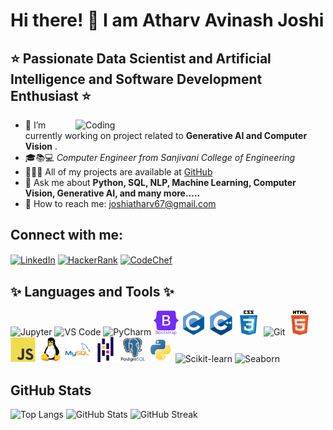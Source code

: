 # Hi there! 👋 I am Atharv Avinash Joshi

## ⭐ Passionate Data Scientist and Artificial Intelligence and Software Development Enthusiast ⭐

<img align="right" alt="Coding" width="400" src="https://user-images.githubusercontent.com/55389276/140866485-8fb1c876-9a8f-4d6a-98dc-08c4981eaf70.gif">

- 🤖 I’m currently working on project related to **Generative AI and Computer Vision** .
- 🎓📚💻 *Computer Engineer from Sanjivani College of Engineering*
- 👩🏻‍💻 All of my projects are available at [GitHub](https://github.com/atharv2001j)
- 💭 Ask me about **Python, SQL, NLP, Machine Learning, Computer Vision, Generative AI, and many more.....**
- 📧 How to reach me: [joshiatharv67@gmail.com](mailto:joshiatharv67@gmail.com)

## Connect with me:
<a href="https://www.linkedin.com/in/atharv-avinash-joshi-9b5765228/" target="blank"><img align="center" src="https://raw.githubusercontent.com/rahuldkjain/github-profile-readme-generator/master/src/images/icons/Social/linked-in-alt.svg" alt="LinkedIn" height="30" width="40" /></a>
<a href="https://www.hackerrank.com/profile/joshiatharv67" target="blank"><img align="center" src="https://raw.githubusercontent.com/rahuldkjain/github-profile-readme-generator/master/src/images/icons/Social/hackerrank.svg" alt="HackerRank" height="30" width="40" /></a>
<a href="https://www.codechef.com/users/abd2021" target="blank"><img align="center" src="https://www.codechef.com/sites/all/themes/abessive/cc-logo.svg" alt="CodeChef" height="30" width="40" /></a>

## ✨ Languages and Tools ✨

<img src="https://upload.wikimedia.org/wikipedia/commons/thumb/3/38/Jupyter_logo.svg/1200px-Jupyter_logo.svg.png" alt="Jupyter" width="40" height="40"/> <img src="https://img.icons8.com/color/48/000000/visual-studio-code-2019.png" alt="VS Code" width="40" height="40"/> <img src="https://img.icons8.com/color/48/000000/pycharm.png" alt="PyCharm" width="40" height="40"/> <img src="https://raw.githubusercontent.com/devicons/devicon/master/icons/bootstrap/bootstrap-plain-wordmark.svg" alt="Bootstrap" width="40" height="40"/> <img src="https://raw.githubusercontent.com/devicons/devicon/master/icons/c/c-original.svg" alt="C" width="40" height="40"/> <img src="https://raw.githubusercontent.com/devicons/devicon/master/icons/cplusplus/cplusplus-original.svg" alt="C++" width="40" height="40"/> <img src="https://raw.githubusercontent.com/devicons/devicon/master/icons/css3/css3-original-wordmark.svg" alt="CSS" width="40" height="40"/> <img src="https://www.vectorlogo.zone/logos/git-scm/git-scm-icon.svg" alt="Git" width="40" height="40"/> <img src="https://raw.githubusercontent.com/devicons/devicon/master/icons/html5/html5-original-wordmark.svg" alt="HTML" width="40" height="40"/> <img src="https://raw.githubusercontent.com/devicons/devicon/master/icons/javascript/javascript-original.svg" alt="JavaScript" width="40" height="40"/> <img src="https://raw.githubusercontent.com/devicons/devicon/master/icons/linux/linux-original.svg" alt="Linux" width="40" height="40"/> <img src="https://raw.githubusercontent.com/devicons/devicon/master/icons/mysql/mysql-original-wordmark.svg" alt="MySQL" width="40" height="40"/> <img src="https://raw.githubusercontent.com/devicons/devicon/2ae2a900d2f041da66e950e4d48052658d850630/icons/pandas/pandas-original.svg" alt="Pandas" width="40" height="40"/> <img src="https://raw.githubusercontent.com/devicons/devicon/master/icons/postgresql/postgresql-original-wordmark.svg" alt="PostgreSQL" width="40" height="40"/> <img src="https://raw.githubusercontent.com/devicons/devicon/master/icons/python/python-original.svg" alt="Python" width="40" height="40"/> <img src="https://upload.wikimedia.org/wikipedia/commons/0/05/Scikit_learn_logo_small.svg" alt="Scikit-learn" width="40" height="40"/> <img src="https://seaborn.pydata.org/_images/logo-mark-lightbg.svg" alt="Seaborn" width="40" height="40"/>


## GitHub Stats
![Top Langs](https://github-readme-stats.vercel.app/api/top-langs?username=atharv2001j&show_icons=true&locale=en&layout=compact&theme=tokyonight)
![GitHub Stats](https://github-readme-stats.vercel.app/api?username=atharv2001j&show_icons=true&locale=en&theme=tokyonight)
![GitHub Streak](https://github-readme-streak-stats.herokuapp.com/?user=atharv2001j&&theme=tokyonight)
